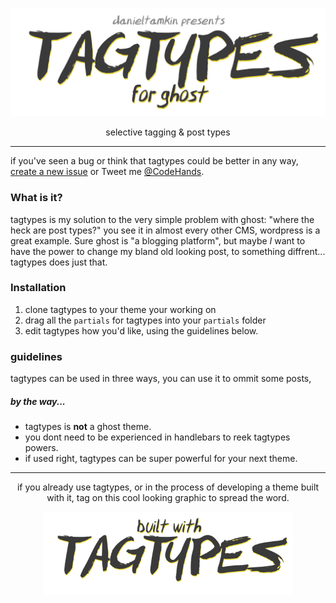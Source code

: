 
<p align="center">
  <img alt="tagtypes - for ghost" width="600" src="screenshots/tagtypes-logo.png"/>
</p>

<p align="center">
  selective tagging & post types
</p>

---
if you've seen a bug or think that tagtypes could be better in any way, [create a new issue](https://github.com/DanielTamkin/Evergreen/issues) or Tweet me [@CodeHands](https://twitter.com/CodeHands).
### What is it?
 tagtypes is my solution to the very simple problem with ghost: "where the heck are post types?" you see it in almost every other CMS, wordpress is a great example. Sure ghost is "a blogging platform", but maybe *I* want to have the power to change my bland old looking post, to something diffrent... tagtypes does just that.
### Installation
 1. clone tagtypes to your theme your working on
 2. drag all the `partials` for tagtypes into your `partials` folder
 3. edit tagtypes how you'd like, using the guidelines below.

### guidelines
tagtypes can be used in three ways, you can use it to ommit some posts,

##### by the way...
- tagtypes is **not** a ghost theme.
- you dont need to be experienced in handlebars to reek tagtypes powers.
- if used right, tagtypes can be super powerful for your next theme.


---
<p align="center">
  if you already use tagtypes, or in the process of developing a theme built with it,
  tag on this cool looking graphic to spread the word.
</p>
<p align="center">
  <img alt="tagtypes - for ghost" width="400" src="screenshots/tagtypes-builtwith.png"/>
</p>
